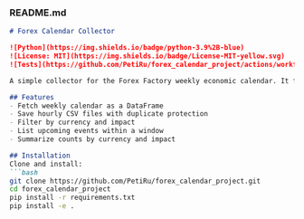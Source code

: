 
### README.md
```markdown
# Forex Calendar Collector

![Python](https://img.shields.io/badge/python-3.9%2B-blue)
![License: MIT](https://img.shields.io/badge/License-MIT-yellow.svg)
![Tests](https://github.com/PetiRu/forex_calendar_project/actions/workflows/ci.yml/badge.svg)

A simple collector for the Forex Factory weekly economic calendar. It fetches events, saves hourly CSV snapshots without duplicates, and provides helpers to filter and summarize.

## Features
- Fetch weekly calendar as a DataFrame
- Save hourly CSV files with duplicate protection
- Filter by currency and impact
- List upcoming events within a window
- Summarize counts by currency and impact

## Installation
Clone and install:
```bash
git clone https://github.com/PetiRu/forex_calendar_project.git
cd forex_calendar_project
pip install -r requirements.txt
pip install -e .

